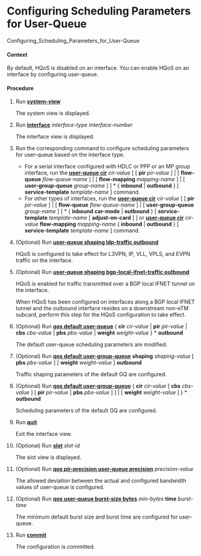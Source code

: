 Configuring Scheduling Parameters for User-Queue
================================================

Configuring_Scheduling_Parameters_for_User-Queue

#### Context

By default, HQoS is disabled on an interface. You can enable HQoS on an interface by configuring user-queue.


#### Procedure

1. Run [**system-view**](cmdqueryname=system-view)
   
   
   
   The system view is displayed.
2. Run [**interface**](cmdqueryname=interface) *interface-type* *interface-number*
   
   
   
   The interface view is displayed.
3. Run the corresponding command to configure scheduling parameters for user-queue based on the interface type.
   
   
   * For a serial interface configured with HDLC or PPP or an MP group interface, run the [**user-queue cir**](cmdqueryname=user-queue+cir) *cir-value* [ [ **pir** *pir-value* ] | [ **flow-queue** *flow-queue-name* ] | [ **flow-mapping** *mapping-name* ] | [ **user-group-queue** *group-name* ] ] \* { **inbound** | **outbound** } [ **service-template** *template-name* ] command.
   * For other types of interfaces, run the [**user-queue cir**](cmdqueryname=user-queue+cir) *cir-value* [ [ **pir** *pir-value* ] | [ **flow-queue** *flow-queue-name* ] | [ **user-group-queue** *group-name* ] ] \* { **inbound** **car-mode** | **outbound** } [ **service-template** *template-name* [ **adjust-on-card** ] ] or [**user-queue cir**](cmdqueryname=user-queue+cir) *cir-value* **flow-mapping** *mapping-name* { **inbound** | **outbound** } [ **service-template** *template-name* ] command.
4. (Optional) Run [**user-queue shaping ldp-traffic outbound**](cmdqueryname=user-queue+shaping+ldp-traffic+outbound)
   
   
   
   HQoS is configured to take effect for L3VPN, IP, VLL, VPLS, and EVPN traffic on the interface.
5. (Optional) Run [**user-queue shaping bgp-local-ifnet-traffic outbound**](cmdqueryname=user-queue+shaping+bgp-local-ifnet-traffic+outbound)
   
   
   
   HQoS is enabled for traffic transmitted over a BGP local IFNET tunnel on the interface.
   
   
   
   When HQoS has been configured on interfaces along a BGP local IFNET tunnel and the outbound interface resides on a downstream non-eTM subcard, perform this step for the HQoS configuration to take effect.
6. (Optional) Run [**qos default user-queue**](cmdqueryname=qos+default+user-queue) { **cir** *cir-value* | **pir** *pir-value* | **cbs** *cbs-value* | **pbs** *pbs-value* | **weight** *weight-value* } \* **outbound**
   
   
   
   The default user-queue scheduling parameters are modified.
7. (Optional) Run [**qos default user-group-queue**](cmdqueryname=qos+default+user-group-queue) **shaping** *shaping-value* [ **pbs** *pbs-value* ] [ **weight** *weight-value* ] **outbound**
   
   
   
   Traffic shaping parameters of the default GQ are configured.
8. (Optional) Run [**qos default user-group-queue**](cmdqueryname=qos+default+user-group-queue) { **cir** *cir-value* [ **cbs** *cbs-value* ] [ **pir** *pir-value* [ **pbs** *pbs-value* ] ] | [ **weight** *weight-value* ] } \* **outbound**
   
   
   
   Scheduling parameters of the default GQ are configured.
9. Run [**quit**](cmdqueryname=quit)
   
   
   
   Exit the interface view.
10. (Optional) Run [**slot**](cmdqueryname=slot) *slot-id*
    
    
    
    The slot view is displayed.
11. (Optional) Run [**qos pir-precision user-queue precision**](cmdqueryname=qos+pir-precision+user-queue+precision) *precision-value*
    
    
    
    The allowed deviation between the actual and configured bandwidth values of user-queue is configured.
12. (Optional) Run [**qos user-queue burst-size bytes**](cmdqueryname=qos+user-queue+burst-size+bytes) *min-bytes* **time** *burst-time*
    
    
    
    The minimum default burst size and burst time are configured for user-queue.
13. Run [**commit**](cmdqueryname=commit)
    
    
    
    The configuration is committed.